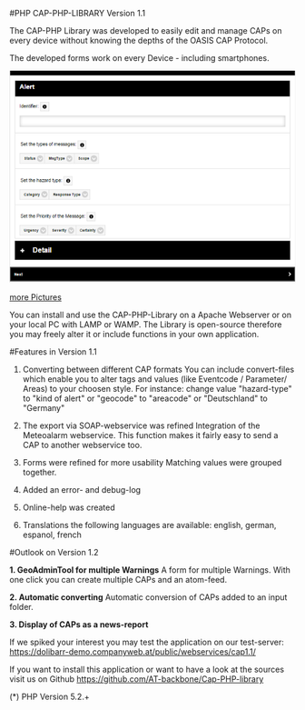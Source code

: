 #PHP CAP-PHP-LIBRARY Version 1.1
 
The CAP-PHP Library was developed to easily edit and manage CAPs on every device without knowing the depths of the OASIS CAP Protocol.

The developed forms work on every Device - including smartphones.

![Alert](img/alerten.png?raw=true "Alert")


[more Pictures](MorePic.md)

You can install and use the CAP-PHP-Library on a Apache Webserver or on your local PC with LAMP or WAMP.
The Library is open-source therefore you may freely alter it or include functions in your own application.

#Features in Version 1.1

1. Converting between different CAP formats
You can include convert-files which enable you to alter tags and values (like Eventcode / Parameter/ Areas) to your choosen style.
For instance: change value "hazard-type" to "kind of alert" or  "geocode" to "areacode" or "Deutschland" to "Germany"

2. The export via SOAP-webservice was refined
Integration of the Meteoalarm webservice. This function makes it fairly easy to send a CAP to another webservice too.

3. Forms were refined for more usability
Matching values were grouped together.

4. Added an error- and debug-log

5. Online-help was created

6. Translations
the following languages are available: english, german, espanol, french

#Outlook on Version 1.2

**1. GeoAdminTool for multiple Warnings**
A form for multiple Warnings. With one click you can create multiple CAPs and an atom-feed.

**2. Automatic converting**
Automatic conversion of CAPs added to an input folder.

**3. Display of CAPs as a news-report**

If we spiked your interest you may test the application on our test-server:
https://dolibarr-demo.companyweb.at/public/webservices/cap1.1/

If you want to install this application or want to have a look at the sources visit us on Github https://github.com/AT-backbone/Cap-PHP-library

(*) PHP Version 5.2.+ 
